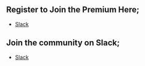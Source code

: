 
## Register to Join the Premium Here;
- [Slack](https://join.slack.com/t/donlabs/shared_invite/zt-1zlfl9sk0-anDcDbDfPfMC66P1YELERQ)


## Join the community on Slack;
- [Slack](https://join.slack.com/t/donlabs/shared_invite/zt-1zlfl9sk0-anDcDbDfPfMC66P1YELERQ)